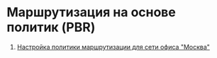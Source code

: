# Маршрутизация на основе политик (PBR) 

1. [Настройка политики маршрутизации для сети офиса "Москва"](conf_pbr_for_net_msk/README.md)
